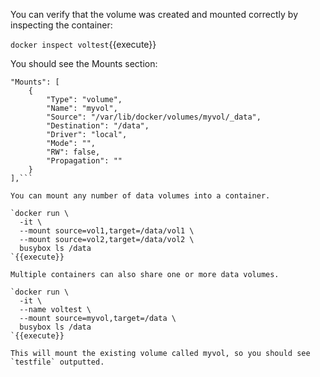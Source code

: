 You can verify that the volume was created and mounted correctly by inspecting the container:

`docker inspect voltest`{{execute}}

You should see the Mounts section:
```
"Mounts": [
    {
        "Type": "volume",
        "Name": "myvol",
        "Source": "/var/lib/docker/volumes/myvol/_data",
        "Destination": "/data",
        "Driver": "local",
        "Mode": "",
        "RW": false,
        "Propagation": ""
    }
],```

You can mount any number of data volumes into a container.

`docker run \
  -it \
  --mount source=vol1,target=/data/vol1 \
  --mount source=vol2,target=/data/vol2 \
  busybox ls /data
`{{execute}}

Multiple containers can also share one or more data volumes.

`docker run \
  -it \
  --name voltest \
  --mount source=myvol,target=/data \
  busybox ls /data
`{{execute}}

This will mount the existing volume called myvol, so you should see `testfile` outputted.
